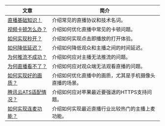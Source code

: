 ﻿

| 文章 | 简介 |
|---------|---------|
| [直播基础知识！](https://www.qcloud.com/document/product/454/7937) |  介绍常见的直播协议和技术名词。 |
| [视频卡顿怎么办？](https://www.qcloud.com/document/product/454/7946) | 介绍如何优化直播中常见的卡顿问题。 | 
| [如何实现秒开？](https://www.qcloud.com/document/product/454/7950) | 介绍如何实现点击即播放的打开体验。 | 
| [如何降低延迟？](https://www.qcloud.com/document/product/454/7947) | 介绍如何降低观众和主播之间的时间延迟。 |
| [为何推流不成功？](https://www.qcloud.com/document/product/454/7951) | 介绍如何应对主播无法推流的问题。 | 
| [为何直播看不了？](https://www.qcloud.com/document/product/454/7952) | 介绍如何应对观众端无法观看直播的问题。 |
| [如何实现好的画质？](https://www.qcloud.com/document/product/454/7955) | 介绍如何优化直播中的画质，尤其是手机摄像头直播的场景。|
| [腾讯云ATS适配情况？](https://www.qcloud.com/document/product/454/7555) | 介绍如何应对苹果最近要强退的HTTPS支持问题。|
| [如何实现连麦功能？](https://www.qcloud.com/document/product/454/8092) | 介绍如何实现最近直播行业比较热门的主播上麦功能。|




